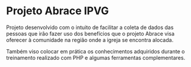 # Projeto Abrace IPVG

Projeto desenvolvido com o intuito de facilitar a coleta de dados das pessoas que irão fazer uso dos benefícios que o projeto Abrace visa oferecer à comunidade na região onde a igreja se encontra alocada.

Também viso colocar em prática os conhecimentos adquiridos durante o treinamento realizado com PHP e algumas ferramentas complementares.